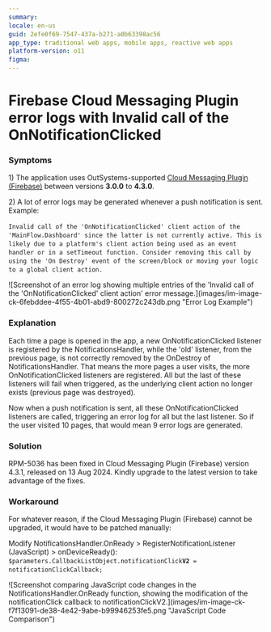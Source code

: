 ```yaml
---
summary: 
locale: en-us
guid: 2efe0f69-7547-437a-b271-a0b63398ac56
app_type: traditional web apps, mobile apps, reactive web apps
platform-version: o11
figma:
---
```


<h1>Firebase Cloud Messaging Plugin error logs with Invalid call of the OnNotificationClicked</h1>

<h3><strong>Symptoms</strong></h3>

<p>1) The application uses OutSystems-supported <a href="https://www.outsystems.com/forge/component-versions/12174/">Cloud Messaging Plugin (Firebase)</a> between versions <strong>3.0.0</strong> to <strong>4.3.0</strong>.</p>

<p>2) A lot of error logs may be generated whenever a push notification is sent. Example:</p>

<p><code class="editorCode">Invalid call of the 'OnNotificationClicked' client action of the 'MainFlow.Dashboard' since the latter is not currently active. This is likely due to a platform's client action being used as an event handler or in a setTimeout function. Consider removing this call by using the 'On Destroy' event of the screen/block or moving your logic to a global client action.</code></p>

<p>![Screenshot of an error log showing multiple entries of the 'Invalid call of the 'OnNotificationClicked' client action' error message.](images/im-image-ck-6febddee-4f55-4b01-abd9-800272c243db.png "Error Log Example")</p>

<h3><strong>Explanation</strong></h3>

<p>Each time a page is opened in the app, a new OnNotificationClicked listener is registered by the NotificationsHandler, while the 'old' listener, from the previous page, is not correctly removed by the OnDestroy of NotificationsHandler. That means the more pages a user visits, the more OnNotificationClicked listeners are registered. All but the last of these listeners will fail when triggered, as the underlying client action no longer exists (previous page was destroyed).</p>

<p>Now when a push notification is sent, all these OnNotificationClicked listeners are called, triggering an error log for all but the last listener.  So if the user visited 10 pages, that would mean 9 error logs are generated.</p>

<h3> </h3>

<h3><strong>Solution</strong></h3>

<p>RPM-5036 has been fixed in Cloud Messaging Plugin (Firebase) version 4.3.1, released on 13 Aug 2024. Kindly upgrade to the latest version to take advantage of the fixes.</p>

<h3><strong>Workaround</strong></h3>

<p>For whatever reason, if the Cloud Messaging Plugin (Firebase) cannot be upgraded, it would have to be patched manually:</p>

<p>Modify NotificationsHandler.OnReady &gt; RegisterNotificationListener (JavaScript) &gt; onDeviceReady():<br/>
<code class="editorCode">$parameters.CallbackListObject.notificationClick<strong>V2</strong> = notificationClickCallback;</code></p>

<p>![Screenshot comparing JavaScript code changes in the NotificationsHandler.OnReady function, showing the modification of the notificationClick callback to notificationClickV2.](images/im-image-ck-f7f13091-de38-4e42-9abe-b99946253fe5.png "JavaScript Code Comparison")</p>

<p> </p>

<p> </p>
